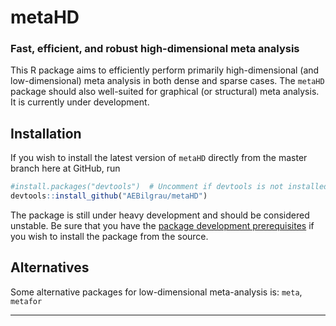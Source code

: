 metaHD
======
### Fast, efficient, and robust high-dimensional meta analysis

This R package aims to efficiently perform primarily high-dimensional (and low-dimensional) meta analysis in both dense and sparse cases. The `metaHD` package should also well-suited for graphical (or structural) meta analysis. It is currently under development.

Installation
------------
If you wish to install the latest version of `metaHD` directly from the master branch here at GitHub, run 

```R
#install.packages("devtools")  # Uncomment if devtools is not installed
devtools::install_github("AEBilgrau/metaHD")
```

The package is still under heavy development and should be considered unstable. Be sure that you have the [package development prerequisites](http://www.rstudio.com/ide/docs/packages/prerequisites) if you wish to install the package from the source.


Alternatives
------------
Some alternative packages for low-dimensional meta-analysis is: `meta`, `metafor`


---

